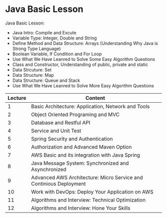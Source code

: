 # Java Basic Lesson

Java Basic Lesson:
- Java Intro: Compile and Excute
- Variable Type: Integer, Double and String
- Define Method and Data Structure: Arrays (Understanding Why Java is Strong Type Language)
- Boolean Variable, If Condition and For Loop
- Use What We Have Leanred to Solve Some Easy Algorithm Questions
- Class and Constructor, Understanding of public, private and static
- Data Strcuture: Set
- Data Structure: Map
- Data Structure: Queue and Stack
- Use What We Have Leanred to Solve More Easy Algorithm Questions

|Lecture|Content|
|-------|-------|
|1|Basic Architecture: Application, Network and Tools|
|2|Object Oriented Programing and MVC|
|3|Database and Restful API|
|4|Service and Unit Test|
|5|Spring Security and Authentication|
|6|Authorization and Advanced Maven Option|
|7|AWS Basic and its integration with Java Spring|
|8|Java Message System: Synchronized and Asynchronized |
|9|Advanced AWS Architecture: Micro Service and Continious Deployment|
|10|Work with DevOps: Deploy Your Application on AWS|
|11|Algorithms and Interview: Technical Optimization|
|12|Algorithms and Interview: Hone Your Skills|

